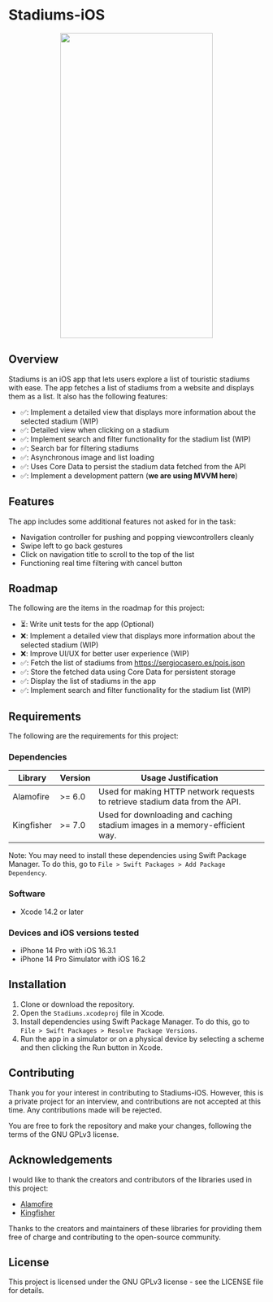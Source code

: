 # Stadiums-iOS

<p align="center">
  <img width="300" height="600" src="https://user-images.githubusercontent.com/17148950/224367924-582869bc-e773-45fd-b0b8-3f9cb4024d66.png">
</p>

## Overview

Stadiums is an iOS app that lets users explore a list of touristic stadiums with ease. The app fetches a list of stadiums from a website and displays them as a list. It also has the following features:

- ✅: Implement a detailed view that displays more information about the selected stadium (WIP)
- ✅: Detailed view when clicking on a stadium
- ✅: Implement search and filter functionality for the stadium list (WIP)
- ✅: Search bar for filtering stadiums
- ✅: Asynchronous image and list loading
- ✅: Uses Core Data to persist the stadium data fetched from the API
- ✅: Implement a development pattern (**we are using MVVM here**)

## Features

The app includes some additional features not asked for in the task:

* Navigation controller for pushing and popping viewcontrollers cleanly
* Swipe left to go back gestures
* Click on navigation title to scroll to the top of the list
* Functioning real time filtering with cancel button

## Roadmap

The following are the items in the roadmap for this project:

- ⏳: Write unit tests for the app (Optional)
- :x:: Implement a detailed view that displays more information about the selected stadium (WIP)
- :x:: Improve UI/UX for better user experience (WIP)
- ✅: Fetch the list of stadiums from https://sergiocasero.es/pois.json
- ✅: Store the fetched data using Core Data for persistent storage
- ✅: Display the list of stadiums in the app
- ✅: Implement search and filter functionality for the stadium list (WIP)
## Requirements

The following are the requirements for this project:

### Dependencies

| Library    | Version | Usage Justification                                       |
|------------|---------|-----------------------------------------------------------|
| Alamofire  | >= 6.0  | Used for making HTTP network requests to retrieve stadium data from the API. |
| Kingfisher | >= 7.0  | Used for downloading and caching stadium images in a memory-efficient way. |

Note: You may need to install these dependencies using Swift Package Manager. To do this, go to `File > Swift Packages > Add Package Dependency`.

### Software

* Xcode 14.2 or later

### Devices and iOS versions tested 

* iPhone 14 Pro with iOS 16.3.1
* iPhone 14 Pro Simulator with iOS 16.2 

## Installation

1. Clone or download the repository.
2. Open the `Stadiums.xcodeproj` file in Xcode.
3. Install dependencies using Swift Package Manager. To do this, go to `File > Swift Packages > Resolve Package Versions`.
4. Run the app in a simulator or on a physical device by selecting a scheme and then clicking the Run button in Xcode.

## Contributing

Thank you for your interest in contributing to Stadiums-iOS. However, this is a private project for an interview, and contributions are not accepted at this time. Any contributions made will be rejected.

You are free to fork the repository and make your changes, following the terms of the GNU GPLv3 license.

## Acknowledgements

I would like to thank the creators and contributors of the libraries used in this project:

- [Alamofire](https://github.com/Alamofire/Alamofire)
- [Kingfisher](https://github.com/onevcat/Kingfisher)

Thanks to the creators and maintainers of these libraries for providing them free of charge and contributing to the open-source community.


## License

This project is licensed under the GNU GPLv3 license - see the LICENSE file for details.

